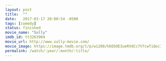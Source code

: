 ```yaml
---
layout: post
title:  ""
date:   2017-03-17 20:00:54 -0500
tags: [comedy]
status: finished
movie_name: "Sully"
imdb_id: tt3263904
movie_url: http://www.sully-movie.com/
movie_image: https://image.tmdb.org/t/p/w1280/h6O5OE3ueRVdCc7V7cwTiQocI7D.jpg
permalink: /watch/:year/:month/:title/
---
```

